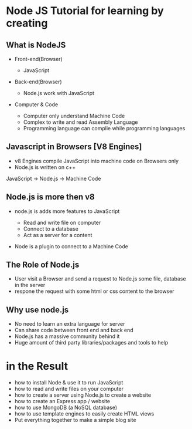 # Node JS Tutorial for learning by creating

## What is NodeJS
* Front-end(Browser)
    * JavaScript
* Back-end(Browser)
    * Node.js work with JavaScript

* Computer & Code
    * Computer only understand Machine Code
    * Complex to write and read Assembly Language
    * Programming language can complie while programming languages

## Javascript in Browsers [V8 Engines]
* v8 Engines compile JavaScript into machine code on Browsers only 
* Node.js is written on c++

JavaScript -> Node.js -> Machine Code

## Node.js is more then v8
* node.js is adds more features to JavaScript
    * Read and write file on computer
    * Connect to a database
    * Act as a server for a content

* Node is a plugin to connect to a Machine Code

## The Role of Node.js
* User visit a Browser and send a request to Node.js some file, database in the server
* respone the request with some html or css content to the browser

## Why use node.js
* No need to learn an extra language for server
* Can share code between front end and back end
* Node.js has a massive community behind it
* Huge amount of third party libraries/packages and tools to help

# in the Result
* how to install Node & use it to run JavaScript
* how to read and write files on your computer
* how to create a server using Node.js to create a website
* how to create an Express app / website
* how to use MongoDB (a NoSQL database)
* how to use template engines to easily create HTML views
* Put everything together to make a simple blog site

